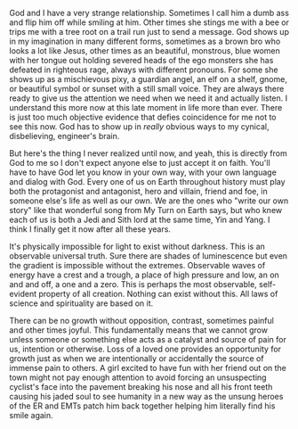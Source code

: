 God and I have a very strange relationship. Sometimes I call him a dumb ass and flip him off while smiling at him. Other times she stings me with a bee or trips me with a tree root on a trail run just to send a message. God shows up in my imagination in many different forms, sometimes as a brown bro who looks a lot like Jesus, other times as an beautiful, monstrous, blue women with her tongue out holding severed heads of the ego monsters she has defeated in righteous rage, always with different pronouns. For some she shows up as a mischievous pixy, a guardian angel, an elf on a shelf, gnome, or beautiful symbol or sunset with a still small voice. They are always there ready to give us the attention we need when we need it and actually listen. I understand this more now at this late moment in life more than ever. There is just too much objective evidence that defies coincidence for me not to see this now. God has to show up in _really_ obvious ways to my cynical, disbelieving, engineer's brain.

But here's the thing I never realized until now, and yeah, this is directly from God to me so I don't expect anyone else to just accept it on faith. You'll have to have God let you know in your own way, with your own language and dialog with God. Every one of us on Earth throughout history must play both the protagonist and antagonist, hero and villain, friend and foe, in someone else's life as well as our own. We are the ones who "write our own story" like that wonderful song from My Turn on Earth says, but who knew each of us is both a Jedi and Sith lord at the same time, Yin and Yang. I think I finally get it now after all these years.

It's physically impossible for light to exist without darkness. This is an observable universal truth. Sure there are shades of luminescence but even the gradient is impossible without the extremes. Observable waves of energy have a crest and a trough, a place of high pressure and low, an on and and off, a one and a zero. This is perhaps the most observable, self-evident property of all creation. Nothing can exist without this. All laws of science and spirituality are based on it.

There can be no growth without opposition, contrast, sometimes painful and other times joyful. This fundamentally means that we cannot grow unless someone or something else acts as a catalyst and source of pain for us, intention or otherwise. Loss of a loved one provides an opportunity for growth just as when we are intentionally or accidentally the source of immense pain to others. A girl excited to have fun with her friend out on the town might not pay enough attention to avoid forcing an unsuspecting cyclist's face into the pavement breaking his nose and all his front teeth causing his jaded soul to see humanity in a new way as the unsung heroes of the ER and EMTs patch him back together helping him literally find his smile again.
